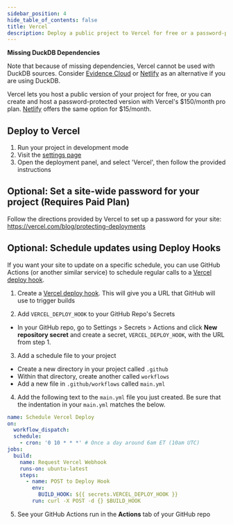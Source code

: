 ```yaml
---
sidebar_position: 4
hide_table_of_contents: false
title: Vercel
description: Deploy a public project to Vercel for free or a password-protected project with the pro plan.
---
```



<Alert status=danger>

**Missing DuckDB Dependencies**

Note that because of missing dependencies, Vercel cannot be used with DuckDB sources. Consider [Evidence Cloud](/deployment/evidence-cloud) or [Netlify](/deployment/netlify) as an alternative if you are using DuckDB. 

</Alert>

Vercel lets you host a public version of your project for free, or you can create and host a password-protected version with Vercel's $150/month pro plan. [Netlify](/deployment/netlify) offers the same option for $15/month.

## Deploy to Vercel

1. Run your project in development mode
1. Visit the [settings page](http://localhost:3000/settings)
1. Open the deployment panel, and select 'Vercel', then follow the provided instructions

## Optional: Set a site-wide password for your project (Requires Paid Plan)

Follow the directions provided by Vercel to set up a password for your site:
https://vercel.com/blog/protecting-deployments

## Optional: Schedule updates using Deploy Hooks

If you want your site to update on a specific schedule, you can use GitHub Actions (or another similar service) to schedule regular calls to a [Vercel deploy hook](https://vercel.com/docs/concepts/git/deploy-hooks).

1. Create a [Vercel deploy hook](https://vercel.com/docs/concepts/git/deploy-hooks).
   This will give you a URL that GitHub will use to trigger builds

2. Add `VERCEL_DEPLOY_HOOK` to your GitHub Repo's Secrets

- In your GitHub repo, go to Settings > Secrets > Actions and click **New repository secret** and create a secret, `VERCEL_DEPLOY_HOOK`, with the URL from step 1.

3. Add a schedule file to your project

- Create a new directory in your project called `.github`
- Within that directory, create another called `workflows`
- Add a new file in `.github/workflows` called `main.yml`

4. Add the following text to the `main.yml` file you just created. Be sure that the indentation in your `main.yml` matches the below.

```yaml
name: Schedule Vercel Deploy
on:
  workflow_dispatch:
  schedule:
    - cron: '0 10 * * *' # Once a day around 6am ET (10am UTC)
jobs:
  build:
    name: Request Vercel Webhook
    runs-on: ubuntu-latest
    steps:
      - name: POST to Deploy Hook
        env:
          BUILD_HOOK: ${{ secrets.VERCEL_DEPLOY_HOOK }}
        run: curl -X POST -d {} $BUILD_HOOK
```

5. See your GitHub Actions run in the **Actions** tab of your GitHub repo
